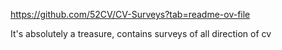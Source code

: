 https://github.com/52CV/CV-Surveys?tab=readme-ov-file



It's absolutely a treasure, contains surveys of all direction of cv
